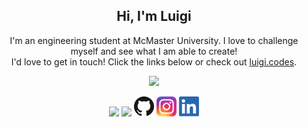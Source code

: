 <h2 align=center>Hi, I'm Luigi</h2>

<div align=center>

<p>
I'm an engineering student at McMaster University. I love to challenge myself and see what I am able to create!<br>
I'd love to get in touch! Click the links below or check out <a href="https://luigi.codes">luigi.codes</a>.
</p>
  
<img src="https://github-readme-stats.vercel.app/api/top-langs/?username=lilweege&layout=compact&langs_count=6&hide_border=true&theme=dark">

<p></p>

<a href="mailto:luigi@quattrociocchi.net"><img height=32 src="https://webstockreview.net/images/email-icon-png-6.png"></a>
<a href="https://luigi.codes"><img height=32 src="https://webstockreview.net/images/website-icon-png-4.png"></a>
<a href="https://github.com/lilweege"><img height=32 src="https://github.com/lilweege/luigi.codes/blob/master/img/GitHub.png"></a>
<a href="https://www.instagram.com/luigi.q2"><img height=32 src="https://github.com/lilweege/luigi.codes/blob/master/img/Instagram.png"></a>
<a href="https://www.linkedin.com/in/luigi-q"><img height=32 src="https://github.com/lilweege/luigi.codes/blob/master/img/LinkedIn.png"></a>

</div>
